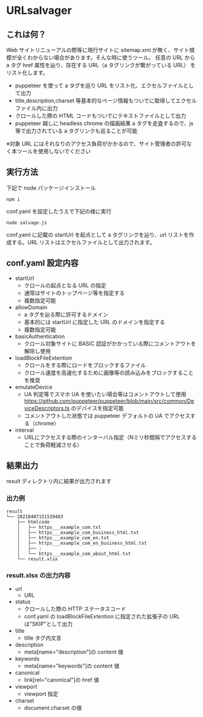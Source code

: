 # URLsalvager

## これは何？

Web サイトリニューアルの際等に現行サイトに sitemap.xml が無く、サイト規模が全くわからない場合があります。そんな時に使うツール。
任意の URL から a タグ href 属性を辿り、存在する URL（a タグリンクが繋がっている URL） をリスト化します。

- puppeteer を使って a タグを巡り URL をリスト化、エクセルファイルとして出力
- title,description,charset 等基本的なページ情報もついでに取得してエクセルファイル内に出力
- クロールした際の HTML コードもついでにテキストファイルとして出力
- puppeteer 越しに headless chrome の描画結果 a タグを走査するので、js 等で出力されている a タグリンクも巡ることが可能

※対象 URL にはそれなりのアクセス負荷がかかるので、サイト管理者の許可なく本ツールを使用しないでください

## 実行方法

下記で node パッケージインストール

```
npm i
```

conf.yaml を設定したうえで下記の様に実行

```
node salvage.js
```

conf.yaml に記載の startUrl を起点として a タグリンクを辿り、url リストを作成する。URL リストはエクセルファイルとして出力されます。

## conf.yaml 設定内容

- startUrl
  - クロールの起点となる URL の指定
  - 通常はサイトのトップページ等を指定する
  - 複数指定可能
- allowDomain
  - a タグを辿る際に許可するドメイン
  - 基本的には startUrl に指定した URL のドメインを指定する
  - 複数指定可能
- basicAuthentication
  - クロール対象サイトに BASIC 認証がかかっている際にコメントアウトを解除し使用
- loadBlockFileExtention
  - クロールをする際にロードをブロックするファイル
  - クロール速度を高速化するために画像等の読み込みをブロックすることを推奨
- emulateDevice
  - UA 判定等でスマホ UA を使いたい場合等はコメントアウトして使用
    https://github.com/puppeteer/puppeteer/blob/main/src/common/DeviceDescriptors.ts のデバイスを指定可能
  - コメントアウトした状態では puppeteer デフォルトの UA でアクセスする（chrome）
- interval
  - URLにアクセスする際のインターバル指定（Nミリ秒間隔でアクセスすることで負荷軽減させる）

## 結果出力

result ディレクトリ内に結果が出力されます

### 出力例

```
result
└── 20210407151539483
    ├── htmlcode
    │   ├── https___example_com.txt
    │   ├── https___example_com_business_html.txt
    │   ├── https___example_com_en.txt
    │   ├── https___example_com_en_business_html.txt
    │   ├── :
    │   └── https___example_com_about_html.txt
    └── result.xlsx

```

### result.xlsx の出力内容

- url
  - URL
- status
  - クロールした際の HTTP ステータスコード
  - conf.yaml の loadBlockFileExtention に指定された拡張子の URL は"SKIP"として出力
- title
  - title タグ内文言
- description
  - meta[name="description"]の content 値
- keywords
  - meta[name="keywords"]の content 値
- canonical
  - link[rel="canonical"]の href 値
- viewport
  - viewport 指定
- charset
  - document.charset の値
